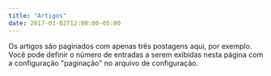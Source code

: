 ```yaml
---
title: "Artigos"
date: 2017-03-02T12:00:00-05:00
---
```

Os artigos são paginados com apenas três postagens aqui, por exemplo. Você pode definir o número de entradas a serem exibidas nesta página com a configuração "paginação" no arquivo de configuração.